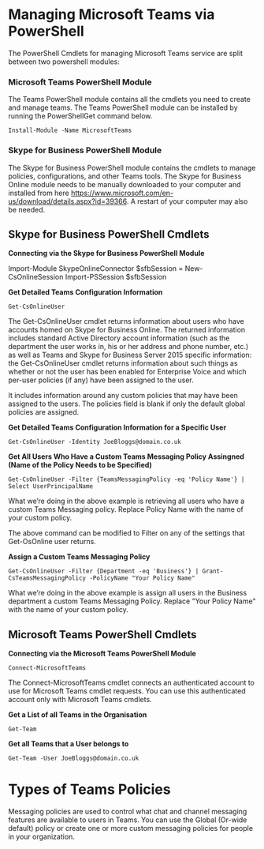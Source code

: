 # Managing Microsoft Teams via PowerShell

The PowerShell Cmdlets for managing Microsoft Teams service are split between two powershell modules:

### Microsoft Teams PowerShell Module

The Teams PowerShell module contains all the cmdlets you need to create and manage teams. The Teams PowerShell module can be installed by running the PowerShellGet command below.

`Install-Module -Name MicrosoftTeams`

### Skype for Business PowerShell Module

The Skype for Business PowerShell module contains the cmdlets to manage policies, configurations, and other Teams tools. The Skype for Business Online module needs to be manually downloaded to your computer and installed from here https://www.microsoft.com/en-us/download/details.aspx?id=39366. A restart of your computer may also be needed.

## Skype for Business PowerShell Cmdlets

**Connecting via the Skype for Business PowerShell Module**

Import-Module SkypeOnlineConnector
$sfbSession = New-CsOnlineSession
Import-PSSession $sfbSession
    
**Get Detailed Teams Configuration Information**

`Get-CsOnlineUser`

The Get-CsOnlineUser cmdlet returns information about users who have accounts homed on Skype for Business Online. The returned information includes standard Active Directory account information (such as the department the user works in, his or her address and phone number, etc.) as well as Teams and Skype for Business Server 2015 specific information: the Get-CsOnlineUser cmdlet returns information about such things as whether or not the user has been enabled for Enterprise Voice and which per-user policies (if any) have been assigned to the user.

It includes information around any custom policies that may have been assigned to the users. The policies field is blank if only the default global policies are assigned.

**Get Detailed Teams Configuration Information for a Specific User**

`Get-CsOnlineUser -Identity JoeBloggs@domain.co.uk`

**Get All Users Who Have a Custom Teams Messaging Policy Assingned (Name of the Policy Needs to be Specified)**

`Get-CsOnlineUser -Filter {TeamsMessagingPolicy -eq 'Policy Name'} | Select UserPrincipalName`

What we’re doing in the above example is retrieving all users who have a custom Teams Messaging policy. Replace Policy Name with the name of your custom policy.

The above command can be modified to Filter on any of the settings that Get-OsOnline user returns.

**Assign a Custom Teams Messaging Policy**

`Get-CsOnlineUser -Filter {Department -eq 'Business'} | Grant-CsTeamsMessagingPolicy -PolicyName "Your Policy Name"`

What we’re doing in the above example is assign all users in the Business department a custom Teams Messaging Policy. Replace "Your Policy Name" with the name of your custom policy.

## Microsoft Teams PowerShell Cmdlets

**Connecting via the Microsoft Teams PowerShell Module**

`Connect-MicrosoftTeams`

The Connect-MicrosoftTeams cmdlet connects an authenticated account to use for Microsoft Teams cmdlet requests. You can use this authenticated account only with Microsoft Teams cmdlets.

**Get a List of all Teams in the Organisation**

`Get-Team`

**Get all Teams that a User belongs to**

`Get-Team -User JoeBloggs@domain.co.uk`



# Types of Teams Policies

Messaging policies are used to control what chat and channel messaging features are available to users in Teams. You can use the Global (Or-wide default) policy or create one or more custom messaging policies for people in your organization.
